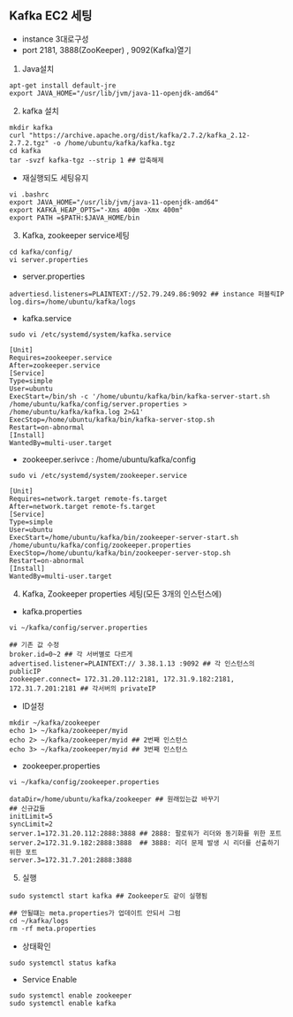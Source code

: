 ## Kafka EC2 세팅
- instance 3대로구성
- port 2181, 3888(ZooKeeper) , 9092(Kafka)열기

1. Java설치
```shell
apt-get install default-jre
export JAVA_HOME="/usr/lib/jvm/java-11-openjdk-amd64"
```

2. kafka 설치
```shell
mkdir kafka
curl "https://archive.apache.org/dist/kafka/2.7.2/kafka_2.12-2.7.2.tgz" -o /home/ubuntu/kafka/kafka.tgz
cd kafka
tar -svzf kafka-tgz --strip 1 ## 압축해제
```
- 재실행되도 세팅유지
```shell
vi .bashrc
export JAVA_HOME="/usr/lib/jvm/java-11-openjdk-amd64"
export KAFKA_HEAP_OPTS="-Xms 400m -Xmx 400m"
export PATH =$PATH:$JAVA_HOME/bin
```

3. Kafka, zookeeper service세팅
```shell
cd kafka/config/
vi server.properties
```
- server.properties
```shell
advertiesd.listeners=PLAINTEXT://52.79.249.86:9092 ## instance 퍼블릭IP
log.dirs=/home/ubuntu/kafka/logs
```
- kafka.service
```shell
sudo vi /etc/systemd/system/kafka.service
```
```shell
[Unit]
Requires=zookeeper.service
After=zookeeper.service
[Service]
Type=simple
User=ubuntu
ExecStart=/bin/sh -c '/home/ubuntu/kafka/bin/kafka-server-start.sh 
/home/ubuntu/kafka/config/server.properties > /home/ubuntu/kafka/kafka.log 2>&1'
ExecStop=/home/ubuntu/kafka/bin/kafka-server-stop.sh
Restart=on-abnormal
[Install]
WantedBy=multi-user.target
```

- zookeeper.serivce : /home/ubuntu/kafka/config
```shell
sudo vi /etc/systemd/system/zookeeper.service
```
```shell
[Unit]
Requires=network.target remote-fs.target
After=network.target remote-fs.target
[Service]
Type=simple
User=ubuntu
ExecStart=/home/ubuntu/kafka/bin/zookeeper-server-start.sh /home/ubuntu/kafka/config/zookeeper.properties
ExecStop=/home/ubuntu/kafka/bin/zookeeper-server-stop.sh
Restart=on-abnormal
[Install]
WantedBy=multi-user.target
```

4. Kafka, Zookeeper properties 세팅(모든 3개의 인스턴스에)
- kafka.properties
```shell
vi ~/kafka/config/server.properties
```
```shell
## 기존 값 수정
broker.id=0~2 ## 각 서버별로 다르게
advertised.listener=PLAINTEXT:// 3.38.1.13 :9092 ## 각 인스턴스의 publicIP
zookeeper.connect= 172.31.20.112:2181, 172.31.9.182:2181, 172.31.7.201:2181 ## 각서버의 privateIP
```

- ID설정
```shell
mkdir ~/kafka/zookeeper
echo 1> ~/kafka/zookeeper/myid
echo 2> ~/kafka/zookeeper/myid ## 2번째 인스턴스
echo 3> ~/kafka/zookeeper/myid ## 3번째 인스턴스
```
- zookeeper.properties
```shell
vi ~/kafka/config/zookeeper.properties
```
```shell
dataDir=/home/ubuntu/kafka/zookeeper ## 원래있는값 바꾸기
## 신규값들
initLimit=5
syncLimit=2
server.1=172.31.20.112:2888:3888 ## 2888: 팔로워가 리더와 동기화를 위한 포트 
server.2=172.31.9.182:2888:3888  ## 3888: 리더 문제 발생 시 리더를 선출하기 위한 포트
server.3=172.31.7.201:2888:3888
```



5. 실행
```shell
sudo systemctl start kafka ## Zookeeper도 같이 실행됨

## 안될떄는 meta.properties가 업데이트 안되서 그럼
cd ~/kafka/logs 
rm -rf meta.properties
```
- 상태확인
```shell
sudo systemctl status kafka 
```

- Service Enable
```shell
sudo systemctl enable zookeeper
sudo systemctl enable kafka
```


